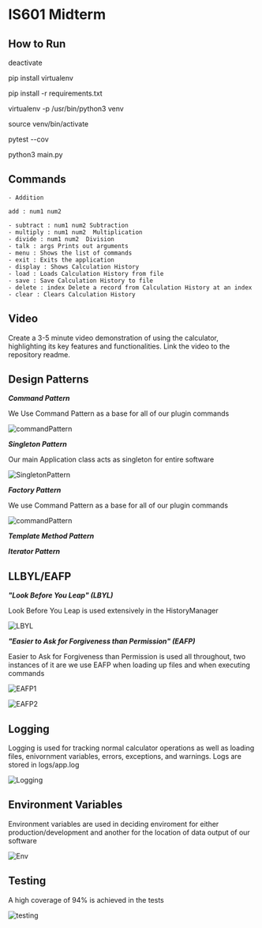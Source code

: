 # IS601 Midterm

## How to Run

deactivate

pip install virtualenv 

pip install -r requirements.txt

virtualenv -p /usr/bin/python3 venv

source venv/bin/activate

pytest --cov

python3 main.py

## Commands

```
- Addition

add : num1 num2  

- subtract : num1 num2 Subtraction
- multiply : num1 num2  Multiplication
- divide : num1 num2  Division
- talk : args Prints out arguments
- menu : Shows the list of commands
- exit : Exits the application
- display : Shows Calculation History
- load : Loads Calculation History from file
- save : Save Calculation History to file 
- delete : index Delete a record from Calculation History at an index
- clear : Clears Calculation History
```


## Video

Create a 3-5 minute video demonstration of using the calculator, highlighting its key features and functionalities. Link the video to the repository readme.

## Design Patterns

***Command Pattern***

We Use Command Pattern as a base for all of our plugin commands

![commandPattern](images/CommandPattern.png)

***Singleton Pattern***

Our main Application class acts as singleton for entire software

![SingletonPattern](images/SingletonPattern.png)

***Factory Pattern***

We use Command Pattern as a base for all of our plugin commands

![commandPattern](images/CommandPattern.png)

***Template Method Pattern***

***Iterator Pattern***



## LLBYL/EAFP

***"Look Before You Leap" (LBYL)***

Look Before You Leap is used extensively in the HistoryManager

![LBYL](images/LBYL.png)

***"Easier to Ask for Forgiveness than Permission" (EAFP)***

Easier to Ask for Forgiveness than Permission is used all throughout, two instances of it are we use EAFP when loading up files and when executing commands

![EAFP1](images/EAFP1.png)

![EAFP2](images/EAFP2.png)

## Logging

Logging is used for tracking normal calculator operations as well as loading files, enivornment variables, errors, exceptions, and warnings. Logs are stored in logs/app.log

![Logging](images/Logging.png)

## Environment Variables

Environment variables are used in deciding enviroment for either production/development and another for the location of data output of our software

![Env](images/Env.png)

## Testing 

A high coverage of 94% is achieved in the tests

![testing](images/Testing.png)